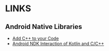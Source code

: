 # LINKS


## Android Native Libraries

* [Add C++ to your Code](https://developer.android.com/studio/projects/add-native-code)
* [Android NDK Interaction of Kotlin and C/C++](https://proandroiddev.com/android-ndk-interaction-of-kotlin-and-c-c-5e19e35bac74)
